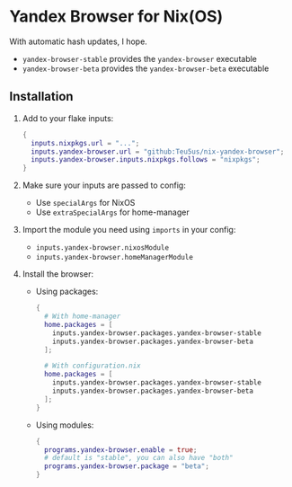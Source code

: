 # Yandex Browser for Nix(OS)

With automatic hash updates, I hope.

* `yandex-browser-stable` provides the `yandex-browser` executable
* `yandex-browser-beta` provides the `yandex-browser-beta` executable

## Installation

1. Add to your flake inputs:

   ``` nix
   {
     inputs.nixpkgs.url = "...";
     inputs.yandex-browser.url = "github:Teu5us/nix-yandex-browser";
     inputs.yandex-browser.inputs.nixpkgs.follows = "nixpkgs";
   }
   ```

2. Make sure your inputs are passed to config:

   * Use `specialArgs` for NixOS
   * Use `extraSpecialArgs` for home-manager

3. Import the module you need using `imports` in your config:

   * `inputs.yandex-browser.nixosModule`
   * `inputs.yandex-browser.homeManagerModule`
   
4. Install the browser:

    * Using packages:
    
      ```nix
      {
        # With home-manager
        home.packages = [
          inputs.yandex-browser.packages.yandex-browser-stable
          inputs.yandex-browser.packages.yandex-browser-beta
        ];

        # With configuration.nix
        home.packages = [
          inputs.yandex-browser.packages.yandex-browser-stable
          inputs.yandex-browser.packages.yandex-browser-beta
        ];
      }
      ```

    * Using modules:

      ```nix
      {
        programs.yandex-browser.enable = true;
        # default is "stable", you can also have "both"
        programs.yandex-browser.package = "beta";
      }
      ```
